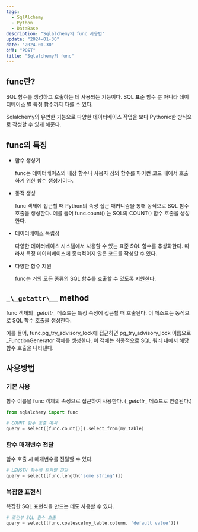```yaml
---
tags:
  - SqlAlchemy
  - Python
  - DataBase
description: "Sqlalchemy의 func 사용법"
update: "2024-01-30"
date: "2024-01-30"
상태: "POST"
title: "Sqlalchemy의 func"
---
```

## func란? 

SQL 함수를 생성하고 호출하는 데 사용되는 기능이다. SQL 표준 함수 뿐 아니라 데이터베이스 별 특정 함수까지 다룰 수 있다. 

Sqlalchemy의 유연한 기능으로 다양한 데이터베이스 작업을 보다 Pythonic한 방식으로 작성할 수 있게 해준다. 

## func의 특징

- 함수 생성기

    func는 데이터베이스의 내장 함수나 사용자 정의 함수를 파이썬 코드 내에서 호출하기 위한 함수 생성기이다. 

- 동적 생성

    func 객체에 접근할 때 Python의 속성 접근 매커니즘을 통해 동적으로 SQL 함수 호출을 생성한다. 예를 들어 func.count() 는 SQL의 COUNT() 함수 호출을 생성한다. 

- 데이터베이스 독립성

    다양한 데이터베이스 시스템에서 사용할 수 있는 표준 SQL 함수를 추상화한다. 따라서 특정 데이터베이스에 종속적이지 않은 코드를 작성할 수 있다. 

- 다양한 함수 지원

    func는 거의 모든 종류의 SQL 함수를 호출할 수 있도록 지원한다. 

## `_\_getattr\__` method

func 객체의 _\_getattr\__ 메소드는 특정 속성에 접근할 때 호출된다. 이 메소드는 동적으로 SQL 함수 호출을 생성한다. 

예를 들어, func.pg\_try\_advisory\_lock에 접근하면 pg\_try\_advisory\_lock 이름으로 _FunctionGenerator 객체를 생성한다. 이 객체는 최종적으로 SQL 쿼리 내에서 해당 함수 호출을 나타낸다. 

## 사용방법

### 기본 사용

함수 이름을 func 객체의 속성으로 접근하여 사용한다. (_\_getattr\__ 메소드로 연결된다.)

```python
from sqlalchemy import func

# COUNT 함수 호출 예시
query = select([func.count()]).select_from(my_table)
```

### 함수 매개변수 전달

함수 호출 시 매개변수를 전달할 수 있다. 

```python
# LENGTH 함수에 문자열 전달
query = select([func.length('some string')])
```

### 복잡한 표현식

복잡한 SQL 표현식을 만드는 데도 사용할 수 있다. 

```python
# 조건부 SQL 함수 호출
query = select([func.coalesce(my_table.column, 'default value')])
```



